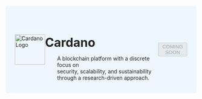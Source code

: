#

<div class="header">
  <div class="inner">
    <img src="/static/images/logos/cardano.png" alt="Cardano Logo">
    <div>
      <h1 style="color: #222;">Cardano</h1>
      <p style="padding-left: 2rem; margin-bottom: 0; color: #222;">A blockchain platform with a discrete focus on <br>security, scalability, and sustainability through a research-driven approach.</p>
    </div>
  </div>
  <button class="btn-orange-lg" disabled>COMING SOON</button>
</div>

<style>
  /* Headers */
  .header {
    display: flex;
    align-items: center;
    justify-content: space-between;
    padding: 2rem 1.5rem;
    margin-bottom: 2rem;
    background-color: #eef6ff;
  }
  .header .inner {
    display: flex;
    align-items: center;
    justify-content: start;
  }
  .header img {
    width: 80px;
  }
  .header h1 {
    margin-left: 0;
    font-size: 2rem;
    margin-bottom: 0.25rem;
  }
  .header p {
    padding-left: 2rem;
    margin-bottom: 0;
  }
</style>